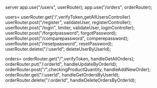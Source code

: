 server
app.use("/users", userRouter);
app.use("/orders", orderRouter);

users=
userRouter.get('/',verifyToken,getAllUsersController)
userRouter.post("/register", validateUser, registerController);
userRouter.post("/login", limiter, validateUser, loginController);
userRouter.post("/forgotpassword", forgotPassword);
userRouter.post("/comparepassword", comperepassword);
userRouter.post("/resetpaasword", resetPassword);
userRouter.delete("/:userId", deleteUserByUserId);

orders=
orderRouter.get("/",verifyToken, handleGetAllOrders);
orderRouter.put("/:orderId", handleUpdateByOrderId);
orderRouter.post("/",checkingProductQuantity, handleAddNewOrder);
orderRouter.get("/:userId", handleGetOrdersByUserId);
orderRouter.delete("/:orderId", handleDeleteOrdersByOrderId);
